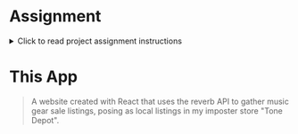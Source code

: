 # Assignment  

<details>
  <summary> Click to read project assignment instructions</summary>

## Create a new project with at least two pages 
  > (a homepage and a shop page, which includes your shopping cart).Let a user navigate between the pages with a navigation bar, which will be shown on both routes.

## On your shopping cart route, a user should see a sticky bar (it can be just a top section as well), which displays the number of items currently in the cart. 
  > You should also have a button next to it where you can go to the cart to checkout and pay (however we are not going to implement this logic here).


## Build individual card items for each of your products.  
  > Display an input field on it, which lets a user manually type in how many items they want to buy. Also, add an increment and decrement button next to it for fine-tuning. You can also display a title for each product as well as an “Add To Cart” button.
Once a user has submitted their order, the amount on the cart itself should adjust.

</details>



# This App

> A website created with React that uses the reverb API to gather music gear sale listings, posing as local listings in my imposter store "Tone Depot".
> 
